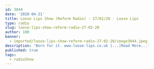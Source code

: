 ```yaml
---
id: 3844
date: '2020-04-21'
title: Loose Lips Show (Reform Radio) - 27/02/20 - Loose Lips
type: radio
slug: loose-lips-show-reform-radio-27-02-20
author: 100
banner:
  - imported/loose-lips-show-reform-radio-27-02-20/image3844.jpeg
description: 'Born for it. www.loose-lips.co.uk [...]Read More...'
published: true
tags:
  - radioShow
---
```

